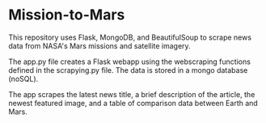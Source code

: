 # Mission-to-Mars

This repository uses Flask, MongoDB, and BeautifulSoup to scrape news data from NASA's Mars missions and satellite imagery.

The app.py file creates a Flask webapp using the webscraping functions defined in the scrapying.py file.  The data is stored in a mongo database (noSQL).

The app scrapes the latest news title, a brief description of the article, the newest featured image, and a table of comparison data between Earth and Mars.